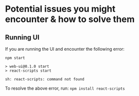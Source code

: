 # Potential issues you might encounter & how to solve them

## Running UI

If you are running the UI and encounter the following error: 

```
npm start

> web-ui@0.1.0 start
> react-scripts start

sh: react-scripts: command not found
```

To resolve the above error, run: `npm install react-scripts`